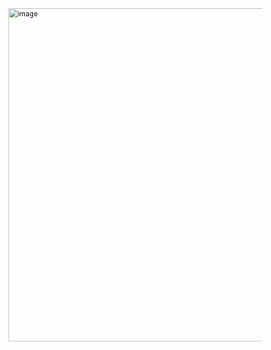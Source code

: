 <img width="1000" height="661" alt="image" src="https://github.com/user-attachments/assets/88fba493-9cca-488d-a04c-82319634b552" />
